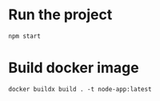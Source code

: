 # Run the project 
```npm start```

# Build docker image
```docker buildx build . -t node-app:latest```